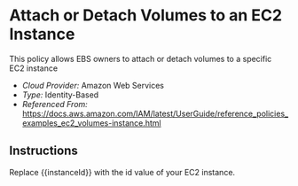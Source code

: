 # Attach or Detach Volumes to an EC2 Instance
This policy allows EBS owners to attach or detach volumes to a specific EC2 instance

- *Cloud Provider:* Amazon Web Services
- *Type:* Identity-Based
- *Referenced From:* https://docs.aws.amazon.com/IAM/latest/UserGuide/reference_policies_examples_ec2_volumes-instance.html

## Instructions
Replace {{instanceId}} with the id value of your EC2 instance.